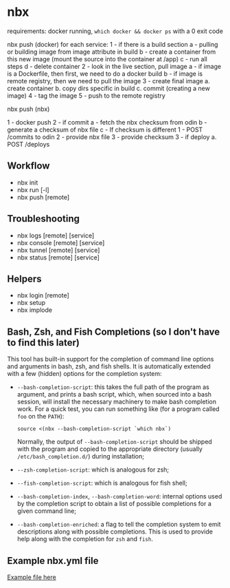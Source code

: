 # nbx

requirements:
docker running, `which docker && docker ps` with a 0 exit code

nbx push (docker)
for each service:
  1 - if there is a build section
    a - pulling or building image from image attribute in build
    b - create a container from this new image (mount the source into the container at /app)
    c - run all steps
    d - delete container
  2 - look in the live section, pull image
    a - if image is a Dockerfile, then first, we need to do a docker build
    b - if image is remote registry, then we need to pull the image
  3 - create final image
    a. create container
    b. copy dirs specific in build
    c. commit (creating a new image)
  4 - tag the image
  5 - push to the remote registry

nbx push (nbx)

1 - docker push
2 - if commit
  a - fetch the nbx checksum from odin
  b - generate a checksum of nbx file
  c - If checksum is different
    1 - POST /commits to odin
    2 - provide nbx file
    3 - provide checksum
3 - if deploy
  a. POST /deploys

## Workflow

- nbx init
- nbx run     [-l]
- nbx push    [remote]

## Troubleshooting

- nbx logs    [remote] [service]
- nbx console [remote] [service]
- nbx tunnel  [remote] [service]
- nbx status  [remote] [service]

## Helpers

- nbx login [remote]
- nbx setup
- nbx implode

## Bash, Zsh, and Fish Completions (so I don't have to find this later)

This tool has built-in support for the completion of
command line options and arguments in bash, zsh, and fish shells.
It is automatically extended with a few (hidden) options for the
completion system:

- `--bash-completion-script`: this takes the full path of the program as
   argument, and prints a bash script, which, when sourced into a bash session,
   will install the necessary machinery to make bash completion work. For a
   quick test, you can run something like (for a program called `foo` on the
   `PATH`):

   ```console
   source <(nbx --bash-completion-script `which nbx`)
   ```

   Normally, the output of `--bash-completion-script` should be shipped with
   the program and copied to the appropriate directory (usually
   `/etc/bash_completion.d/`) during installation;

- `--zsh-completion-script`: which is analogous for zsh;

- `--fish-completion-script`: which is analogous for fish shell;

- `--bash-completion-index`, `--bash-completion-word`: internal options used
   by the completion script to obtain a list of possible completions for a
   given command line;

- `--bash-completion-enriched`: a flag to tell the completion system to emit
   descriptions along with possible completions. This is used to provide help
   along with the completion for `zsh` and `fish`.

## Example nbx.yml file

[Example file here](nbx.yml)